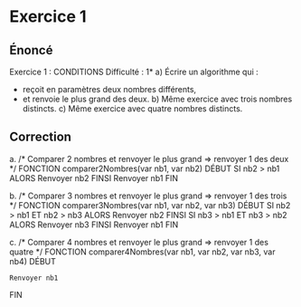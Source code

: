# Exercice 1

## Énoncé
Exercice 1 : CONDITIONS
Difficulté : 1*
a) Écrire un algorithme qui :
- reçoit en paramètres deux nombres différents,
- et renvoie le plus grand des deux.
b) Même exercice avec trois nombres distincts.
c) Même exercice avec quatre nombres distincts. 

## Correction
a.
/*
    Comparer 2 nombres et renvoyer le plus grand
        => renvoyer 1 des deux
*/
FONCTION comparer2Nombres(var nb1, var nb2)
DÉBUT
    SI nb2 > nb1 ALORS
        Renvoyer nb2
    FINSI
    Renvoyer nb1
FIN

b.
/*
    Comparer 3 nombres et renvoyer le plus grand
        => renvoyer 1 des trois
*/
FONCTION comparer3Nombres(var nb1, var nb2, var nb3)
DÉBUT
    SI nb2 > nb1 ET nb2 > nb3 ALORS
        Renvoyer nb2
    FINSI
    SI nb3 > nb1 ET nb3 > nb2 ALORS
        Renvoyer nb3
    FINSI
    Renvoyer nb1
FIN

c.
/*
    Comparer 4 nombres et renvoyer le plus grand
        => renvoyer 1 des quatre
*/
FONCTION comparer4Nombres(var nb1, var nb2, var nb3, var nb4)
DÉBUT

    Renvoyer nb1
FIN